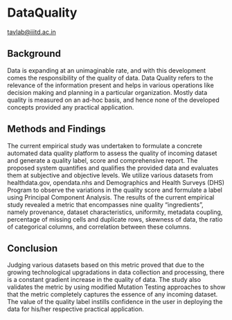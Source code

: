 # DataQuality
tavlab@iiitd.ac.in

## Background
Data is expanding at an unimaginable rate, and with this development comes the responsibility of the quality of data. Data Quality refers to the relevance of the information present and helps in various operations like decision making and planning in a particular organization. Mostly data quality is measured on an ad-hoc basis, and hence none of the developed concepts provided any practical application. 
## Methods and Findings
The current empirical study was undertaken to formulate a concrete automated data quality platform to assess the quality of incoming dataset and generate a quality label, score and comprehensive report. The proposed system quantifies and qualifies the provided data and evaluates them at subjective and objective levels. We utilize various datasets from healthdata.gov, opendata.nhs and Demographics and Health Surveys (DHS) Program to observe the variations in the quality score and formulate a label using Principal Component Analysis. The results of the current empirical study revealed a metric that encompasses nine quality “ingredients”, namely provenance, dataset characteristics, uniformity, metadata coupling, percentage of missing cells and duplicate rows, skewness of data, the ratio of categorical columns, and correlation between these columns. 
## Conclusion
Judging various datasets based on this metric proved that due to the growing technological upgradations in data collection and processing, there is a constant gradient increase in the quality of data. The study also validates the metric by using modified Mutation Testing approaches to show that the metric completely captures the essence of any incoming dataset. The value of the quality label instills confidence in the user in deploying the data for his/her respective practical application.

